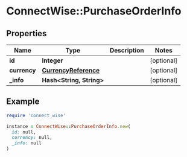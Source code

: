 # ConnectWise::PurchaseOrderInfo

## Properties

| Name | Type | Description | Notes |
| ---- | ---- | ----------- | ----- |
| **id** | **Integer** |  | [optional] |
| **currency** | [**CurrencyReference**](CurrencyReference.md) |  | [optional] |
| **_info** | **Hash&lt;String, String&gt;** |  | [optional] |

## Example

```ruby
require 'connect_wise'

instance = ConnectWise::PurchaseOrderInfo.new(
  id: null,
  currency: null,
  _info: null
)
```

